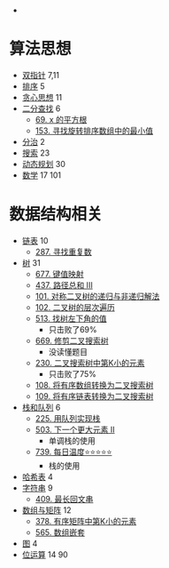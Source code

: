 

- []()



# 算法思想

- [双指针](Leetcode%20题解%20-%20双指针.md) 7,11
- [排序](Leetcode%20题解%20-%20排序.md) 5
- [贪心思想](Leetcode%20题解%20-%20贪心思想.md) 11
- [二分查找](Leetcode%20题解%20-%20二分查找.md) 6
    - [69. x 的平方根](https://leetcode-cn.com/problems/sqrtx/submissions/)
    - [153. 寻找旋转排序数组中的最小值](https://leetcode-cn.com/problems/find-minimum-in-rotated-sorted-array/)
- [分治](Leetcode%20题解%20-%20分治.md) 2
- [搜索](Leetcode%20题解%20-%20搜索.md) 23
- [动态规划](Leetcode%20题解%20-%20动态规划.md) 30
- [数学](Leetcode%20题解%20-%20数学.md) 17
101
# 数据结构相关

- [链表](Leetcode%20题解%20-%20链表.md) 10 
    - [287. 寻找重复数](https://leetcode-cn.com/problems/find-the-duplicate-number/)
- [树](Leetcode%20题解%20-%20树.md) 31
    - [677. 键值映射](https://leetcode-cn.com/problems/map-sum-pairs/description/)
    - [437. 路径总和 III](https://leetcode-cn.com/problems/path-sum-iii/description/)
    - [101. 对称二叉树的递归与非递归解法](https://leetcode-cn.com/problems/symmetric-tree/description/)
    - [102. 二叉树的层次遍历](https://leetcode-cn.com/problems/binary-tree-level-order-traversal/submissions/)
    - [513. 找树左下角的值](https://leetcode-cn.com/problems/find-bottom-left-tree-value/description/)
        - 只击败了69%
    - [669. 修剪二叉搜索树](https://leetcode-cn.com/problems/trim-a-binary-search-tree/)
        - 没读懂题目
    - [230. 二叉搜索树中第K小的元素](https://leetcode-cn.com/problems/kth-smallest-element-in-a-bst/)
        - 只击败了75%
    - [108. 将有序数组转换为二叉搜索树](https://leetcode-cn.com/problems/convert-sorted-array-to-binary-search-tree/)
    - [109. 将有序链表转换为二叉搜索树](https://leetcode-cn.com/problems/convert-sorted-list-to-binary-search-tree/description/)
- [栈和队列](Leetcode%20题解%20-%20栈和队列.md) 6
    - [225. 用队列实现栈](https://leetcode-cn.com/problems/implement-stack-using-queues/)
    - [503. 下一个更大元素 II](https://leetcode-cn.com/problems/next-greater-element-ii/description/)
        - 单调栈的使用
    - [739. 每日温度⭐⭐⭐⭐⭐️](https://leetcode-cn.com/problems/daily-temperatures/)
        - 栈的使用
- [哈希表](Leetcode%20题解%20-%20哈希表.md) 4
- [字符串](Leetcode%20题解%20-%20字符串.md) 9
    - [409. 最长回文串](https://leetcode-cn.com/problems/longest-palindrome/) 
- [数组与矩阵](Leetcode%20题解%20-%20数组与矩阵.md) 12
    - [378. 有序矩阵中第K小的元素](https://leetcode-cn.com/problems/kth-smallest-element-in-a-sorted-matrix/) 
    - [565. 数组嵌套](https://leetcode-cn.com/problems/array-nesting/submissions/) 
- [图](Leetcode%20题解%20-%20图.md) 4
- [位运算](Leetcode%20题解%20-%20位运算.md) 14
90